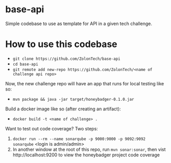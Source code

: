 # base-api

Simple codebase to use as template for API in a given tech challenge.

# How to use this codebase

* `git clone https://github.com/ZolonTech/base-api`
* `cd base-api`
* `git remote add new-repo https://github.com/ZolonTech/<name of challenge api repo>`

Now, the new challenge repo will have an app that runs for local testing like so:

* `mvn package && java -jar target/honeybadger-0.1.0.jar`

Build a docker image like so (after creating an artifact):

* `docker build -t <name of challenge> .`

Want to test out code coverage? Two steps:

1. `docker run --rm --name sonarqube -p 9000:9000 -p 9092:9092 sonarqube` <login is admin/admin>
2. In another window at the root of this repo, run `mvn sonar:sonar`, then vist http://localhost:9200 to view the honeybadger project code coverage

